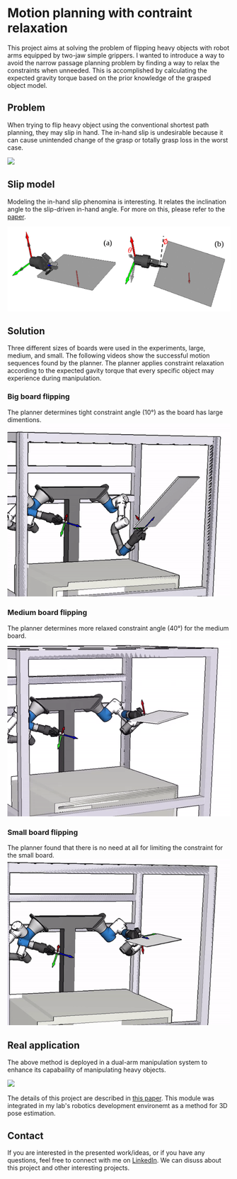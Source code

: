 # Motion planning with contraint relaxation

This project aims at solving the problem of flipping heavy objects with robot arms equipped by two-jaw simple grippers. I wanted to introduce a way to avoid the narrow passage planning problem by finding a way to relax the constraints when unneeded. This is accomplished by calculating the expected gravity torque based on the prior knowledge of the grasped object model. 

## Problem
When trying to flip heavy object using the conventional shortest path planning, they may slip in hand. The in-hand slip is undesirable because it can cause unintended change of the grasp or totally grasp loss in the worst case.

<img src=project_images/failure_gif15.gif>

## Slip model
Modeling the in-hand slip phenomina is interesting. It relates the inclination angle to the slip-driven in-hand angle. For more on this, please refer to the [paper](https://ieeexplore.ieee.org/document/9044335).

<img src=project_images/model.gif>

## Solution
Three different sizes of boards were used in the experiments, large, medium, and small. The following videos show the successful motion sequences found by the planner. The planner applies constraint relaxation according to the expected gavity torque that every specific object may experience during manipulation.

### Big board flipping
The planner determines tight constraint angle (10°) as the board has large dimentions.
<img src=project_images/big_board1.gif>

### Medium board flipping
The planner determines more relaxed constraint angle (40°) for the medium board.
<img src=project_images/med_board1.gif>

### Small board flipping 
The planner found that there is no need at all for limiting the constraint for the small board.
<img src=project_images/small_board1.gif>


## Real application
The above method is deployed in a dual-arm manipulation system to enhance its capabaility of manipulating heavy objects.

<img src=project_images/dual_arm_manipulation.gif>

The details of this project are described in [this paper](https://ieeexplore.ieee.org/document/9044335). This module was integrated in my lab's robotics development environemt as a method for 3D pose estimation. 

## Contact
If you are interested in the presented work/ideas, or if you have any questions, feel free to connect with me on [LinkedIn](https://www.linkedin.com/in/mohraess). We can disuss about this project and other interesting projects.

